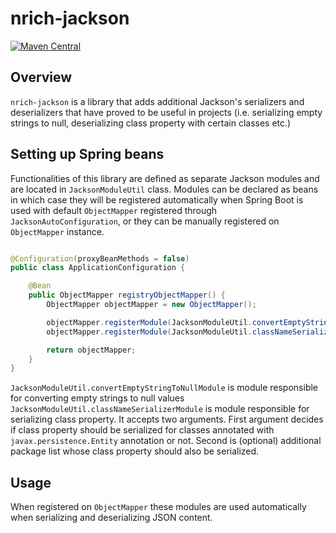 # nrich-jackson

[![Maven Central](https://maven-badges.herokuapp.com/maven-central/net.croz.nrich/nrich-jackson/badge.svg?color=blue)](https://maven-badges.herokuapp.com/maven-central/net.croz.nrich/nrich-jackson)

## Overview

`nrich-jackson` is a library that adds additional Jackson's serializers and deserializers that have proved to be useful in projects
(i.e. serializing empty strings to null, deserializing class property with certain classes etc.)

## Setting up Spring beans

Functionalities of this library are defined as separate Jackson modules and are located in `JacksonModuleUtil` class. Modules can be declared as beans in which case they will be registered
automatically when Spring Boot is used with default `ObjectMapper` registered through `JacksonAutoConfiguration`, or they can be manually registered on `ObjectMapper` instance.

```java

@Configuration(proxyBeanMethods = false)
public class ApplicationConfiguration {

    @Bean
    public ObjectMapper registryObjectMapper() {
        ObjectMapper objectMapper = new ObjectMapper();

        objectMapper.registerModule(JacksonModuleUtil.convertEmptyStringToNullModule());
        objectMapper.registerModule(JacksonModuleUtil.classNameSerializerModule(true, Collections.singletonList("net.croz.test")));

        return objectMapper;
    }
}

```

`JacksonModuleUtil.convertEmptyStringToNullModule` is module responsible for converting empty strings to null values
`JacksonModuleUtil.classNameSerializerModule` is module responsible for serializing class property. It accepts two arguments. First argument decides if class property should be serialized for classes
annotated with `javax.persistence.Entity` annotation or not. Second is (optional) additional package list whose class property should also be serialized.

## Usage

When registered on `ObjectMapper` these modules are used automatically when serializing and deserializing JSON content.
